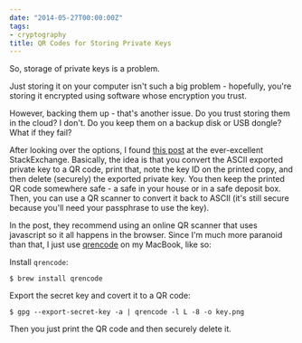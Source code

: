 ```yaml
---
date: "2014-05-27T00:00:00Z"
tags:
- cryptography
title: QR Codes for Storing Private Keys
---
```


So, storage of private keys is a problem.

Just storing it on your computer isn\'t such a big problem - hopefully,
you\'re storing it encrypted using software whose encryption you trust.

However, backing them up - that\'s another issue. Do you trust storing
them in the cloud? I don\'t. Do you keep them on a backup disk or USB
dongle? What if they fail?

After looking over the options, I found [this
post](http://security.stackexchange.com/a/51776) at the ever-excellent
StackExchange. Basically, the idea is that you convert the ASCII
exported private key to a QR code, print that, note the key ID on the
printed copy, and then delete (securely) the exported private key. You
then keep the printed QR code somewhere safe - a safe in your house or
in a safe deposit box. Then, you can use a QR scanner to convert it back
to ASCII (it\'s still secure because you\'ll need your passphrase to use
the key).

In the post, they recommend using an online QR scanner that uses
javascript so it all happens in the browser. Since I\'m much more
paranoid than that, I just use
[qrencode](http://fukuchi.org/works/qrencode/manual/) on my MacBook,
like so:

Install `qrencode`:

    $ brew install qrencode

Export the secret key and covert it to a QR code:

    $ gpg --export-secret-key -a | qrencode -l L -8 -o key.png

Then you just print the QR code and then securely delete it.
